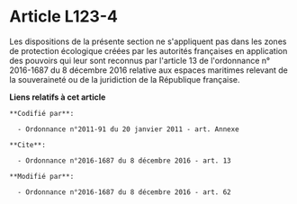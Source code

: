 # Article L123-4

Les dispositions de la présente section ne s'appliquent pas dans les zones de protection écologique créées par les autorités
françaises en application des pouvoirs qui leur sont reconnus par l'article 13 de l'ordonnance n° 2016-1687 du 8 décembre
2016 relative aux espaces maritimes relevant de la souveraineté ou de la juridiction de la République française.

**Liens relatifs à cet article**

	**Codifié par**:

	  - Ordonnance n°2011-91 du 20 janvier 2011 - art. Annexe

	**Cite**:

	  - Ordonnance n°2016-1687 du 8 décembre 2016 - art. 13

	**Modifié par**:

	  - Ordonnance n°2016-1687 du 8 décembre 2016 - art. 62
